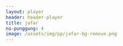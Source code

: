 ```yaml
---
layout: player
header: header-player
title: jafar
no-punggung: 4
image: /assets/img/pp/jafar-bg-remove.png
---
```

